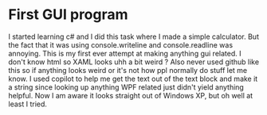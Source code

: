 # First GUI program
  I started learning c# and I did this task where I made a simple calculator.
  But the fact that it was using console.writeline and console.readline was annoying.
  This is my first ever attempt at making anything gui related.
  I don't know html so XAML looks uhh a bit weird ?
  Also never used github like this so if anything looks weird or it's not how ppl normally do stuff let me know.
  I used copilot to help me get the text out of the text block and make it a string since looking up anything WPF related 
just didn't yield anything helpful.
  Now I am aware it looks straight out of Windows XP, but oh well at least I tried.
